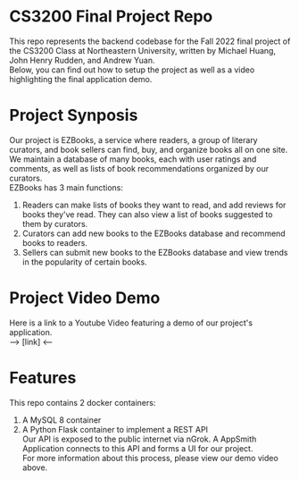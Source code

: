 # CS3200 Final Project Repo
This repo represents the backend codebase for the Fall 2022 final project of the CS3200 Class at Northeastern University,
written by Michael Huang, John Henry Rudden, and Andrew Yuan.\
Below, you can find out how to setup the project as well as a video highlighting the final application demo.

# Project Synposis
Our project is EZBooks, a service where readers, a group of literary curators, and book sellers can find, buy, and organize books all on one site. We maintain a database of many books, each with user ratings and comments, as well as lists of book recommendations organized by our curators.  
EZBooks has 3 main functions:
1. Readers can make lists of books they want to read, and add reviews for books they've read. They can also view a list of books suggested to them by curators.
1. Curators can add new books to the EZBooks database and recommend books to readers.
1. Sellers can submit new books to the EZBooks database and view trends in the popularity of certain books.


# Project Video Demo
Here is a link to a Youtube Video featuring a demo of our project's application.\
--> [link] <--

# Features
This repo contains 2 docker containers: 
1. A MySQL 8 container
1. A Python Flask container to implement a REST API  
Our API is exposed to the public internet via nGrok. A AppSmith Application connects to this API and forms a UI for our project.\
For more information about this process, please view our demo video above.




